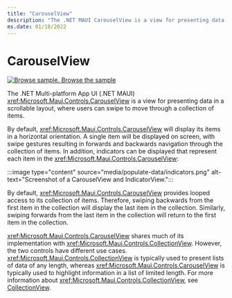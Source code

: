 ```yaml
---
title: "CarouselView"
description: "The .NET MAUI CarouselView is a view for presenting data in a scrollable layout, where users can swipe to move through a collection of items."
ms.date: 01/18/2022
---
```


# CarouselView

[![Browse sample.](~/media/code-sample.png) Browse the sample](/samples/dotnet/maui-samples/userinterface-carouselview)

The .NET Multi-platform App UI (.NET MAUI) <xref:Microsoft.Maui.Controls.CarouselView> is a view for presenting data in a scrollable layout, where users can swipe to move through a collection of items.

By default, <xref:Microsoft.Maui.Controls.CarouselView> will display its items in a horizontal orientation. A single item will be displayed on screen, with swipe gestures resulting in forwards and backwards navigation through the collection of items. In addition, indicators can be displayed that represent each item in the <xref:Microsoft.Maui.Controls.CarouselView>:

:::image type="content" source="media/populate-data/indicators.png" alt-text="Screenshot of a CarouselView and IndicatorView.":::

By default, <xref:Microsoft.Maui.Controls.CarouselView> provides looped access to its collection of items. Therefore, swiping backwards from the first item in the collection will display the last item in the collection. Similarly, swiping forwards from the last item in the collection will return to the first item in the collection.

<xref:Microsoft.Maui.Controls.CarouselView> shares much of its implementation with <xref:Microsoft.Maui.Controls.CollectionView>. However, the two controls have different use cases. <xref:Microsoft.Maui.Controls.CollectionView> is typically used to present lists of data of any length, whereas <xref:Microsoft.Maui.Controls.CarouselView> is typically used to highlight information in a list of limited length. For more information about <xref:Microsoft.Maui.Controls.CollectionView>, see [CollectionView](~/user-interface/controls/collectionview/index.md).
